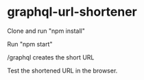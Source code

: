 # graphql-url-shortener

Clone and run "npm install"

Run "npm start"

/graphql creates the short URL

Test the shortened URL in the browser.
